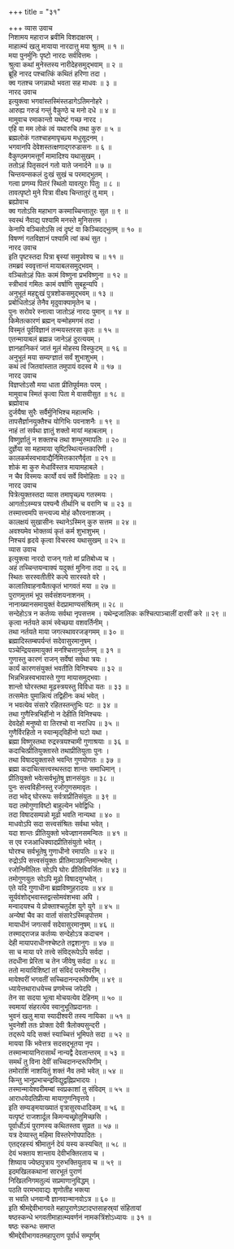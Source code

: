 +++
title = "३१"

+++
व्यास उवाच  
निशामय महाराज ब्रवीमि विशदाक्षरम् ।  
माहात्म्यं खलु मायाया नारदात्तु मया श्रुतम् ॥ १ ॥  
मया पुनर्मुनिः पृष्टो नारदः सर्ववित्तमः ।  
श्रुत्वा कथां मुनेस्तस्य नारीदेहसमुद्‌भवाम् ॥ २ ॥  
ब्रूहि नारद पश्चात्किं कथितं हरिणा तदा ।  
क्व गतश्च जगन्नाथो भवता सह माधवः ॥ ३ ॥  
नारद उवाच  
इत्युक्त्वा भगवांस्तस्मिंस्तडागेऽतिमनोहरे ।  
आरुह्य गरुडं गन्तुं वैकुण्ठे च मनो दधे ॥ ४ ॥  
मामुवाच रमाकान्तो यथेष्टं गच्छ नारद ।  
एहि वा मम लोकं त्वं यथारुचि तथा कुरु ॥ ५ ॥  
ब्रह्मलोकं गतश्चाहमापृच्छ्य मधुसूदनम् ।  
भगवानपि देवेशस्तत्क्षणाद्‌गरुडासनः ॥ ६ ॥  
वैकुण्ठमगमत्तूर्णं मामादिश्य यथासुखम् ।  
ततोऽहं पितृसदनं गतो याते जनार्दने ॥ ७ ॥  
चिन्तयन्सकलं दुःखं सुखं च परमाद्‌भुतम् ।  
गत्वा प्रणम्य पितरं स्थितो यावत्पुरः पितुः ॥ ८ ॥  
तावत्पृष्टो मुने पित्रा वीक्ष्य चिन्तातुरं तु माम् ।  
ब्रह्योवाच  
क्व गतोऽसि महाभाग कस्माच्चिन्तातुरः सुत ॥ ९ ॥  
स्वस्थं नैवाद्य पश्यामि मनस्ते मुनिसत्तम ।  
केनापि वञ्चितोऽसि त्वं दृष्टं वा किञ्चिदद्‌भुतम् ॥ १० ॥  
विषण्णं गतविज्ञानं पश्यामि त्वां कथं सुत ।  
नारद उवाच  
इति पृष्टस्तदा पित्रा बृस्यां समुपवेश्य च ॥ ११ ॥  
तमब्रवं स्ववृत्तान्तं मायाबलसमुद्‌भवम् ।  
वञ्चितोऽहं पितः कामं विष्णुना प्रभविष्णुना ॥ १२ ॥  
स्त्रीभावं गमितः कामं वर्षाणि सुबहून्यपि ।  
अनुभूतं महद्दुःखं पुत्रशोकसमुद्‌भवम् ॥ १३ ॥  
प्रबोधितोऽहं तेनैव मृदुवाक्यामृतेन च ।  
पुनः सरोवरे स्नात्वा जातोऽहं नारदः पुमान् ॥ १४ ॥  
किमेतत्कारणं ब्रह्मन् यन्मोहमगमं तदा ।  
विस्मृतं पूर्वविज्ञानं तन्मयस्तरसा कृतः ॥ १५ ॥  
एतन्मायाबलं ब्रह्मन्न जानेऽहं दुरत्ययम् ।  
ज्ञानहानिकरं जातं मूलं मोहस्य विस्फुटम् ॥ १६ ॥  
अनुभूतं मया सम्यग्ज्ञातं सर्वं शुभाशुभम् ।  
कथं त्वं जितवांस्तात तमुपायं वदस्व मे ॥ १७ ॥  
नारद उवाच  
विज्ञप्तोऽसौ मया धाता प्रीतिपूर्वमतः परम् ।  
मामुवाच स्मितं कृत्वा पिता मे वासवीसुत ॥ १८ ॥  
ब्रह्मोवाच  
दुर्जयैषा सुरैः सर्वैर्मुनिभिश्च महात्मभिः ।  
तापसैर्ज्ञानयुक्तैश्च योगिभिः पवनाशनैः ॥ १९ ॥  
नाहं तां सर्वथा ज्ञातुं शक्तो मायां महाबलाम् ।  
विष्णुर्ज्ञातुं न शक्तश्च तथा शम्भुरुमापतिः ॥ २० ॥  
दुर्ज्ञेया सा महामाया सृष्टिस्थित्यन्तकारिणी ।  
कालकर्मस्वभावाद्यैर्निमित्तकारणैर्वृता ॥ २१ ॥  
शोकं मा कुरु मेधाविंस्तत्र मायामहाबले ।  
न चैव विस्मयः कार्यो वयं सर्वे विमोहिताः ॥ २२ ॥  
नारद उवाच  
पित्रेत्युक्तस्तदा व्यास तमापृच्छ्य गतस्मयः ।  
आगतोऽस्म्यत्र पश्यन्वै तीर्थानि च वराणि च ॥ २३ ॥  
तस्मात्त्वमपि सन्त्यज्य मोहं कौरवनाशजम् ।  
कालक्षयं सुखासीनः स्थानेऽस्मिन् कुरु सत्तम ॥ २४ ॥  
अवश्यमेव भोक्तव्यं कृतं कर्म शुभाशुभम् ।  
निश्चयं हृदये कृत्वा विचरस्व यथासुखम् ॥ २५ ॥  
व्यास उवाच  
इत्युक्त्वा नारदो राजन् गतो मां प्रतिबोध्य च ।  
अहं तच्चिन्तयन्वाक्यं यदुक्तं मुनिना तदा ॥ २६ ॥  
स्थितः सरस्वतीतीरे कल्पे सारस्वते वरे ।  
कालातिवाहनायैतत्कृतं भागवतं मया ॥ २७ ॥  
पुराणमुत्तमं भूप सर्वसंशयनाशनम् ।  
नानाख्यानसमायुक्तं वेदप्रामाण्यसंश्रितम् ॥ २८ ॥  
सन्देहोऽत्र न कर्तव्यः सर्वथा नृपसत्तम ।
यथेन्द्रजालिकः कश्चित्पाञ्चालीं दारवीं करे ॥ २९ ॥  
कृत्वा नर्तयते कामं स्वेच्छया वशवर्तिनीम् ।  
तथा नर्तयते माया जगत्स्थावरजङ्गमम् ॥ ३० ॥  
ब्रह्मादिस्तम्बपर्यन्तं सदेवासुरमानुषम् ।  
पञ्चेन्द्रियसमायुक्तं मनश्चित्तानुवर्तनम् ॥ ३१ ॥  
गुणास्तु कारणं राजन् सर्वेषां सर्वथा त्रयः ।  
कार्यं कारणसंयुक्तं भवतीति विनिश्चयः ॥ ३२ ॥  
भिन्नभिन्नस्वभावास्ते गुणा मायासमुद्‌भवाः ।  
शान्तो घोरस्तथा मूढस्त्रयस्तु विविधा यतः ॥ ३३ ॥  
तत्समेतः पुमान्नित्यं तद्विहीनः कथं भवेत् ।  
न भवत्येव संसारे रहितस्तन्तुभिः पटः ॥ ३४ ॥  
तथा गुणैस्त्रिभिर्हीनो न देहीति विनिश्चयः ।  
देवदेहो मनुष्यो वा तिरश्चो वा नराधिप ॥ ३५ ॥  
गुणैर्विरहितो न स्यान्मृद्‌विहीनो घटो यथा ।  
ब्रह्मा विष्णुस्तथा रुद्रस्त्रयश्चामी गुणाश्रयाः ॥ ३६ ॥  
कदाचित्प्रीतियुक्तास्ते तथाप्रीतियुताः पुनः ।  
तथा विषादयुक्तास्ते भवन्ति गुणयोगतः ॥ ३७ ॥  
ब्रह्मा कदाचित्सत्त्वस्थस्तदा शान्तः समाधिमान् ।  
प्रीतियुक्तो भवेत्सर्वभूतेषु ज्ञानसंयुतः ॥ ३८ ॥  
पुनः सत्त्वविहीनस्तु रजोगुणसमावृतः ।  
तदा भवेद्‌ घोररूपः सर्वत्राप्रीतिसंयुतः ॥ ३९ ॥  
यदा तमोगुणाविष्टो बाहुल्येन भवेद्विधिः ।  
तदा विषादसम्पन्नो मूढो भवति नान्यथा ॥ ४० ॥  
माधवोऽपि सदा सत्त्वसंश्रितः सर्वथा भवेत् ।  
यदा शान्तः प्रीतियुक्तो भवेज्ज्ञानसमन्वितः ॥ ४१ ॥  
स एव रजआधिक्यादप्रीतिसंयुतो भवेत् ।  
घोरश्च सर्वभूतेषु गुणाधीनो रमापतिः ॥ ४२ ॥  
रुद्रोऽपि सत्त्वसंयुक्तः प्रीतिमाञ्छान्तिमान्भवेत् ।  
रजोनिमीलितः सोऽपि घोरः प्रीतिविवर्जितः ॥ ४३ ॥  
तमोगुणयुतः सोऽपि मूढो विषादयुग्भवेत् ।  
एते यदि गुणाधीना ब्रह्मविष्णुहरादयः ॥ ४४ ॥  
सूर्यवंशोद्‌भवास्तद्वत्सोमवंशभवा अपि ।  
मन्वादयश्च ये प्रोक्ताश्चतुर्दश युगे युगे ॥ ४५ ॥  
अन्येषां चैव का वार्ता संसारेऽस्मिन्नृपोत्तम ।  
मायाधीनं जगत्सर्वं सदेवासुरमानुषम् ॥ ४६ ॥  
तस्माद्‌राजन्न कर्तव्यः सन्देहोऽत्र कदाचन ।  
देही मायापराधीनश्चेष्टते तद्वशानुगः ॥ ४७ ॥  
सा च माया परे तत्त्वे संविद्‌रूपेऽपि सर्वदा ।  
तदधीना प्रेरिता च तेन जीवेषु सर्वदा ॥ ४८ ॥  
ततो मायाविशिष्टां तां संविदं परमेश्वरीम् ।  
मायेश्वरीं भगवतीं सच्चिदानन्दरूपिणीम् ॥ ४९ ॥  
ध्यायेत्तथाराधयेच्च प्रणमेच्च जपेदपि ।  
तेन सा सदया भूत्वा मोचयत्येव देहिनम् ॥ ५० ॥  
स्वमायां संहरत्येव स्वानुभूतिप्रदानतः ।  
भुवनं खलु माया स्यादीश्वरी तस्य नायिका ॥ ५१ ॥  
भुवनेशी ततः प्रोक्ता देवी त्रैलोक्यसुन्दरी ।  
तद्‌रूपे यदि सक्तं स्याच्चित्तं भूमिपते सदा ॥ ५२ ॥  
मायया किं भवेत्तत्र सदसद्‌भूतया नृप ।  
तस्मान्मायानिरासार्थं नान्यद्वै देवतान्तरम् ॥ ५३ ॥  
समर्थं तु विना देवीं सच्चिदानन्दरूपिणीम् ।  
तमोराशिं नाशयितुं शक्तं नैव तमो भवेत् ॥ ५४ ॥  
किन्तु भानुप्रभाचन्द्रविद्युद्वह्निप्रभादयः ।  
तस्मान्मायेश्वरीमम्बां स्वप्रकाशां तु संविदम् ॥ ५५ ॥  
आराधयेदतिप्रीत्या मायागुणनिवृत्तये ।  
इति सम्यङ्‌मयाख्यातं वृत्रासुरवधादिकम् ॥ ५६ ॥  
यत्पृष्टं राजशार्दूल किमन्यच्छ्रोतुमिच्छसि ।  
पूर्वार्धोऽयं पुराणस्य कथितस्तव सुव्रत ॥ ५७ ॥  
यत्र देव्यास्तु महिमा विस्तरेणोपपादितः ।  
एतद्‌रहस्यं श्रीमातुर्न देयं यस्य कस्यचित् ॥ ५८ ॥  
देयं भक्ताय शान्ताय देवीभक्तिरताय च ।  
शिष्याय ज्येष्ठपुत्राय गुरुभक्तियुताय च ॥ ५९ ॥  
इदमखिलकथानां सारभूतं पुराणं  
    निखिलनिगमतुल्यं सप्रमाणानुविद्धम् ।  
पठति परमभावाद्यः शृणोतीह भक्त्या  
    स भवति धनवान्वै ज्ञानवान्मानवोऽत्र ॥ ६० ॥  
इति श्रीमद्देवीभागवते महापुराणेऽष्टादप्तसाहस्र्यां संहितायां  
षष्ठस्कन्धे भगवतीमाहात्म्यवर्णनं नामकत्रिंशोऽध्यायः ॥ ३१ ॥  
षष्ठः स्कन्धः समाप्त  
श्रीमद्देवीभागवतमहापुराण पूर्वार्ध सम्पूर्णम्

